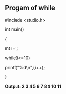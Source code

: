 ## Progam of while

#include <studio.h>

int main()

{

int i=1;

while(i<=10)

printf("%d\n",i,i++);

}

**Output: 2
          3
          4
          5
          6
          7
          8
          9
          10
          11**

